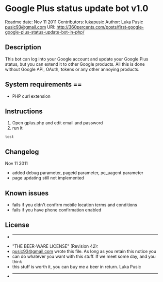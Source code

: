 # Google Plus status update bot v1.0

Readme date: Nov 11 2011
Contributors: lukapusic
Author: Luka Pusic <pusic93@gmail.com>
URI: http://360percents.com/posts/first-google-google-plus-status-update-bot-in-php/

## Description
This bot can log into your Google account and update your Google Plus status,
but you can extend it to other Google products. All this is done without Google API,
OAuth, tokens or any other annoying products.


## System requirements ==
* PHP curl extension

## Instructions
1. Open gplus.php and edit email and password
2. run it
```
test
```

## Changelog
Nov 11 2011
* added debug parameter, pageid parameter, pc_uagent parameter
* page updating still not implemented

## Known issues
* fails if you didn't confirm mobile location terms and conditions
* fails if you have phone confirmation enabled

## License
* ----------------------------------------------------------------------------
* "THE BEER-WARE LICENSE" (Revision 42):
* <pusic93@gmail.com> wrote this file. As long as you retain this notice you
* can do whatever you want with this stuff. If we meet some day, and you think
* this stuff is worth it, you can buy me a beer in return. Luka Pusic
* ----------------------------------------------------------------------------
